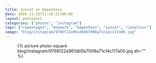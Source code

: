 ```yaml
---
title: Sunset on Køpenhavn
date: 2016-11-25T11:16:21+00:00
layout: photopost
categories: ["photos", "instagram"]
tags: ["copenhagen", "denmark", "køpenhavn", "sunset", "canaltour"]
image: "blog/instagram/9766f22a961db5b7008a71c14c117a00.jpg"
---
```


<figure class="photo photo--square">
  {% picture photo-square blog/instagram/9766f22a961db5b7008a71c14c117a00.jpg alt="" %}
</figure>


